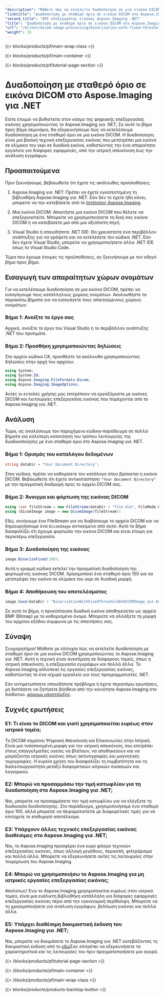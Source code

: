 ```yaml
---
"description": "Μάθετε πώς να εκτελείτε δυαδοποίηση σε μια εικόνα DICOM χρησιμοποιώντας το Aspose.Imaging για .NET. Οδηγός βήμα προς βήμα με παραδείγματα κώδικα."
"linktitle": "Δυαδοποίηση με σταθερό όριο σε εικόνα DICOM στο Aspose.Imaging για .NET"
"second_title": "API επεξεργασίας εικόνας Aspose.Imaging .NET"
"title": "Δυαδοποίηση με σταθερό όριο σε εικόνα DICOM στο Aspose.Imaging για .NET"
"url": "/el/net/dicom-image-processing/binarization-with-fixed-threshold-on-dicom-image/"
"weight": 15
---
```


{{< blocks/products/pf/main-wrap-class >}}

{{< blocks/products/pf/main-container >}}

{{< blocks/products/pf/tutorial-page-section >}}

# Δυαδοποίηση με σταθερό όριο σε εικόνα DICOM στο Aspose.Imaging για .NET

Είστε έτοιμοι να βυθιστείτε στον κόσμο της ψηφιακής επεξεργασίας εικόνας χρησιμοποιώντας το Aspose.Imaging για .NET; Σε αυτό το βήμα προς βήμα σεμινάριο, θα εξερευνήσουμε πώς να εκτελέσουμε δυαδοποίηση με ένα σταθερό όριο σε μια εικόνα DICOM. Η δυαδοποίηση είναι μια βασική τεχνική επεξεργασίας εικόνας που μετατρέπει μια εικόνα σε κλίμακα του γκρι σε δυαδική εικόνα, καθιστώντας την ένα απαραίτητο εργαλείο για διάφορες εφαρμογές, από την ιατρική απεικόνιση έως την ανάλυση εγγράφων.

## Προαπαιτούμενα

Πριν ξεκινήσουμε, βεβαιωθείτε ότι έχετε τις ακόλουθες προϋποθέσεις:

1. Aspose.Imaging για .NET: Πρέπει να έχετε εγκατεστημένη τη βιβλιοθήκη Aspose.Imaging για .NET. Εάν δεν το έχετε ήδη κάνει, μπορείτε να την κατεβάσετε από το [Ιστότοπος Aspose.Imaging](https://releases.aspose.com/imaging/net/).

2. Μια εικόνα DICOM: Αποκτήστε μια εικόνα DICOM που θέλετε να επεξεργαστείτε. Μπορείτε να χρησιμοποιήσετε τη δική σας εικόνα DICOM ή να κατεβάσετε μια από μια αξιόπιστη πηγή.

3. Visual Studio ή οποιοδήποτε .NET IDE: Θα χρειαστείτε ένα περιβάλλον ανάπτυξης για να γράψετε και να εκτελέσετε τον κώδικα .NET. Εάν δεν έχετε Visual Studio, μπορείτε να χρησιμοποιήσετε άλλα .NET IDE όπως το Visual Studio Code.

Τώρα που έχουμε έτοιμες τις προϋποθέσεις, ας ξεκινήσουμε με τον οδηγό βήμα προς βήμα.

## Εισαγωγή των απαραίτητων χώρων ονομάτων

Για να εκτελέσουμε δυαδοποίηση σε μια εικόνα DICOM, πρέπει να εισαγάγουμε τους κατάλληλους χώρους ονομάτων. Ακολουθήστε τα παρακάτω βήματα για να εισαγάγετε τους απαιτούμενους χώρους ονομάτων:

### Βήμα 1: Ανοίξτε το έργο σας

Αρχικά, ανοίξτε το έργο του Visual Studio ή το περιβάλλον ανάπτυξης .NET που προτιμάτε.

### Βήμα 2: Προσθήκη χρησιμοποιώντας δηλώσεις

Στο αρχείο κώδικα C#, προσθέστε τα ακόλουθα χρησιμοποιώντας δηλώσεις στην αρχή του αρχείου:

```csharp
using System;
using System.IO;
using Aspose.Imaging.FileFormats.Dicom;
using Aspose.Imaging.ImageOptions;
```

Αυτές οι εντολές χρήσης μας επιτρέπουν να εργαζόμαστε με εικόνες DICOM και λειτουργίες επεξεργασίας εικόνας που παρέχονται από το Aspose.Imaging για .NET.

## Ανάλυση

Τώρα, ας αναλύσουμε τον παρεχόμενο κώδικα-παράδειγμα σε πολλά βήματα για καλύτερη κατανόηση του τρόπου λειτουργίας της δυαδικοποίησης με ένα σταθερό όριο στο Aspose.Imaging για .NET.

### Βήμα 1: Ορισμός του καταλόγου δεδομένων

```csharp
string dataDir = "Your Document Directory";
```

Στον κώδικα, πρέπει να καθορίσετε τον κατάλογο όπου βρίσκεται η εικόνα DICOM. Βεβαιωθείτε ότι έχετε αντικαταστήσει `"Your Document Directory"` με την πραγματική διαδρομή προς το αρχείο DICOM σας.

### Βήμα 2: Άνοιγμα και φόρτωση της εικόνας DICOM

```csharp
using (var fileStream = new FileStream(dataDir + "file.dcm", FileMode.Open, FileAccess.Read))
using (DicomImage image = new DicomImage(fileStream))
```

Εδώ, ανοίγουμε ένα FileStream για να διαβάσουμε το αρχείο DICOM και να δημιουργήσουμε ένα `DicomImage` αντικείμενο από αυτό. Αυτό το βήμα διασφαλίζει ότι έχουμε φορτώσει την εικόνα DICOM και είναι έτοιμη για περαιτέρω επεξεργασία.

### Βήμα 3: Δυαδοποίηση της εικόνας

```csharp
image.BinarizeFixed(100);
```

Αυτή η γραμμή κώδικα εκτελεί την πραγματική δυαδοποίηση της φορτωμένης εικόνας DICOM. Χρησιμοποιεί ένα σταθερό όριο 100 για να μετατρέψει την εικόνα σε κλίμακα του γκρι σε δυαδική μορφή.

### Βήμα 4: Αποθήκευση του αποτελέσματος

```csharp
image.Save(dataDir + "BinarizationWithFixedThresholdOnDICOMImage_out.bmp", new BmpOptions());
```

Σε αυτό το βήμα, η προκύπτουσα δυαδική εικόνα αποθηκεύεται ως αρχείο BMP (Bitmap) με το καθορισμένο όνομα. Μπορείτε να αλλάξετε τη μορφή του αρχείου εξόδου σύμφωνα με τις απαιτήσεις σας.

## Σύναψη

Συγχαρητήρια! Μάθατε με επιτυχία πώς να εκτελείτε δυαδοποίηση με σταθερό όριο σε μια εικόνα DICOM χρησιμοποιώντας το Aspose.Imaging για .NET. Αυτή η τεχνική είναι ανεκτίμητη σε διάφορους τομείς, όπως η ιατρική απεικόνιση, η επεξεργασία εγγράφων και πολλά άλλα. Το Aspose.Imaging απλοποιεί τις εργασίες επεξεργασίας εικόνας, καθιστώντας το ένα ισχυρό εργαλείο για τους προγραμματιστές .NET.

Εάν αντιμετωπίσετε οποιοδήποτε πρόβλημα ή έχετε περαιτέρω ερωτήσεις, μη διστάσετε να ζητήσετε βοήθεια από την κοινότητα Aspose.Imaging στο διαδίκτυο. [φόρουμ υποστήριξης](https://forum.aspose.com/).

## Συχνές ερωτήσεις

### Ε1: Τι είναι το DICOM και γιατί χρησιμοποιείται ευρέως στον ιατρικό τομέα;

Το DICOM σημαίνει Ψηφιακή Απεικόνιση και Επικοινωνίες στην Ιατρική. Είναι μια τυποποιημένη μορφή για την ιατρική απεικόνιση, που επιτρέπει στους επαγγελματίες υγείας να βλέπουν, να αποθηκεύουν και να μοιράζονται ιατρικές εικόνες όπως ακτινογραφίες και μαγνητικές τομογραφίες. Η ευρεία χρήση του διασφαλίζει τη συμβατότητα και τη διαλειτουργικότητα μεταξύ διαφορετικών ιατρικών συσκευών και λογισμικού.

### Ε2: Μπορώ να προσαρμόσω την τιμή κατωφλίου για τη δυαδοποίηση στο Aspose.Imaging για .NET;

Ναι, μπορείτε να προσαρμόσετε την τιμή κατωφλίου για να ελέγξετε τη διαδικασία δυαδοποίησης. Στο παράδειγμα, χρησιμοποιήσαμε ένα σταθερό όριο 100, αλλά μπορείτε να πειραματιστείτε με διαφορετικές τιμές για να επιτύχετε το επιθυμητό αποτέλεσμα.

### Ε3: Υπάρχουν άλλες τεχνικές επεξεργασίας εικόνας διαθέσιμες στο Aspose.Imaging για .NET;

Ναι, το Aspose.Imaging προσφέρει ένα ευρύ φάσμα τεχνικών επεξεργασίας εικόνας, όπως αλλαγή μεγέθους, περικοπή, φιλτράρισμα και πολλά άλλα. Μπορείτε να εξερευνήσετε αυτές τις λειτουργίες στην τεκμηρίωση του Aspose.Imaging.

### Ε4: Μπορώ να χρησιμοποιήσω το Aspose.Imaging για μη ιατρικές εργασίες επεξεργασίας εικόνας;

Απολύτως! Ενώ το Aspose.Imaging χρησιμοποιείται ευρέως στον ιατρικό τομέα, είναι μια ευέλικτη βιβλιοθήκη κατάλληλη για διάφορες εφαρμογές επεξεργασίας εικόνας πέρα από την υγειονομική περίθαλψη. Μπορείτε να τη χρησιμοποιήσετε για ανάλυση εγγράφων, βελτίωση εικόνας και πολλά άλλα.

### Ε5: Υπάρχει διαθέσιμη δοκιμαστική έκδοση του Aspose.Imaging για .NET;

Ναι, μπορείτε να δοκιμάσετε το Aspose.Imaging για .NET κατεβάζοντας τη δοκιμαστική έκδοση από το [εδώ](https://releases.aspose.com/)Σας επιτρέπει να εξερευνήσετε τα χαρακτηριστικά και τις λειτουργίες του πριν πραγματοποιήσετε μια αγορά.


{{< /blocks/products/pf/tutorial-page-section >}}

{{< /blocks/products/pf/main-container >}}

{{< /blocks/products/pf/main-wrap-class >}}

{{< blocks/products/products-backtop-button >}}